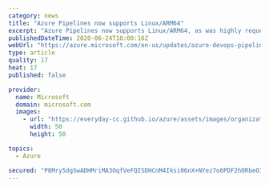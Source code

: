 ```yaml
---
category: news
title: "Azure Pipelines now supports Linux/ARM64"
excerpt: "Azure Pipelines now supports Linux/ARM64, as was highly requested by the community. Other key features to enhance the overall user experience are also now available."
publishedDateTime: 2020-06-24T18:00:16Z
webUrl: "https://azure.microsoft.com/en-us/updates/azure-devops-pipelines-introduces-support-for-linuxarm64/"
type: article
quality: 17
heat: 17
published: false

provider:
  name: Microsoft
  domain: microsoft.com
  images:
    - url: "https://everyday-cc.github.io/azure/assets/images/organizations/microsoft.com-50x50.jpg"
      width: 50
      height: 50

topics:
  - Azure

secured: "P8Mry5dgSwADHMriMA3OqfVeFQISDHCnM4Iksi06nX+NYez7o6PDF2hORbeO3IO3P0PtV3l5nyc5R9eLGDYfjsuzPGZoYVRyYCbyK0v3GwGfHet2VV8QUv22ObQEkrX4+PC7SzPjN9QqFmW9ipwh7EF3euflZR0TJOi7T8qgVM+TyKKqQqjw5qrtqxZAoekR1Mfq9PFD1NLv5slIiogwZn1UvLK5IdPys4mTY0VejOwkjH6NLHmnCMv2iQH4GVEVgZtV2bHksx3aElurZms8TAjJX7Hv8B3i6IvF/XrVIsj0quhXiQANoEGUYt6ak+gbZpH91HHTyG/YAcR08MjJ+g==;Tc7ZTVPYrR6thUVGygM0fw=="
---
```



